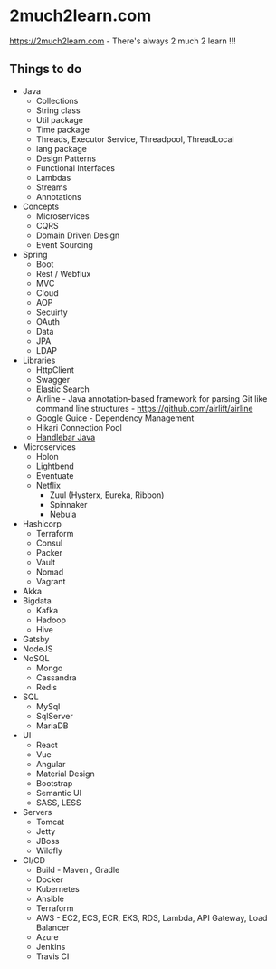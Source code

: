 # 2much2learn.com

https://2much2learn.com - There's always 2 much 2 learn !!!

## Things to do
* Java
  * Collections
  * String class
  * Util package
  * Time package
  * Threads, Executor Service, Threadpool, ThreadLocal
  * lang package
  * Design Patterns
  * Functional Interfaces
  * Lambdas
  * Streams
  * Annotations
* Concepts
  * Microservices
  * CQRS
  * Domain Driven Design
  * Event Sourcing
* Spring
  * Boot
  * Rest / Webflux
  * MVC
  * Cloud
  * AOP
  * Secuirty
  * OAuth
  * Data
  * JPA
  * LDAP
* Libraries
  * HttpClient
  * Swagger
  * Elastic Search
  * Airline - Java annotation-based framework for parsing Git like command line structures - https://github.com/airlift/airline
  * Google Guice - Dependency Management
  * Hikari Connection Pool
  * [Handlebar Java](https://jknack.github.io/handlebars.java/)
* Microservices
  * Holon
  * Lightbend
  * Eventuate
  * Netflix
    * Zuul (Hysterx, Eureka, Ribbon)
    * Spinnaker
    * Nebula
* Hashicorp
  * Terraform
  * Consul
  * Packer
  * Vault
  * Nomad
  * Vagrant
* Akka
* Bigdata
  * Kafka
  * Hadoop
  * Hive
* Gatsby
* NodeJS
* NoSQL
  * Mongo
  * Cassandra
  * Redis
* SQL
  * MySql
  * SqlServer
  * MariaDB
* UI
  * React
  * Vue
  * Angular
  * Material Design
  * Bootstrap
  * Semantic UI
  * SASS, LESS
* Servers
  * Tomcat
  * Jetty
  * JBoss
  * Wildfly
* CI/CD
  * Build - Maven , Gradle
  * Docker
  * Kubernetes
  * Ansible
  * Terraform
  * AWS - EC2, ECS, ECR, EKS, RDS, Lambda, API Gateway, Load Balancer
  * Azure
  * Jenkins
  * Travis CI
